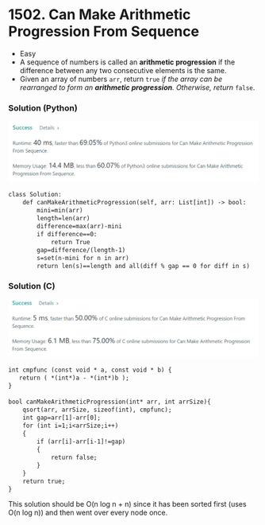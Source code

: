 # 1502. Can Make Arithmetic Progression From Sequence

* Easy
* A sequence of numbers is called an **arithmetic progression** if the difference between any two consecutive elements is the same.
* Given an array of numbers `arr`, return `true` _if the array can be rearranged to form an **arithmetic progression**. Otherwise, return_ `false`.

### Solution (Python)

![](<../.gitbook/assets/image (3) (1) (1) (1) (1) (1).png>)

```
class Solution:
    def canMakeArithmeticProgression(self, arr: List[int]) -> bool:
        mini=min(arr)
        length=len(arr)
        difference=max(arr)-mini
        if difference==0:
            return True
        gap=difference/(length-1)
        s=set(n-mini for n in arr)
        return len(s)==length and all(diff % gap == 0 for diff in s)
```

### Solution (C)

![](<../.gitbook/assets/image (8) (1) (1) (1) (1) (1) (1) (1) (1) (1) (1) (1) (1) (1).png>)

```
int cmpfunc (const void * a, const void * b) {
   return ( *(int*)a - *(int*)b );
}

bool canMakeArithmeticProgression(int* arr, int arrSize){
    qsort(arr, arrSize, sizeof(int), cmpfunc);
    int gap=arr[1]-arr[0];
    for (int i=1;i<arrSize;i++)
    {
        if (arr[i]-arr[i-1]!=gap)
        {
            return false;
        }
    }
    return true;
}
```

This solution should be O(n log n + n) since it has been sorted first (uses O(n log n)) and then went over every node once.&#x20;

